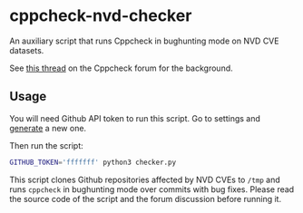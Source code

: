 # cppcheck-nvd-checker

An auxiliary script that runs Cppcheck in bughunting mode on NVD CVE datasets.

See [this thread](https://sourceforge.net/p/cppcheck/discussion/development/thread/834110f0e7/) on the Cppcheck forum for the background.

## Usage

You will need Github API token to run this script. Go to settings and [generate](https://github.com/settings/tokens/new) a new one.

Then run the script:

```bash
GITHUB_TOKEN='fffffff' python3 checker.py
```

This script clones Github repositories affected by NVD CVEs to `/tmp` and runs `cppcheck` in bughunting mode over commits with bug fixes. Please read the source code of the script and the forum discussion before running it.
